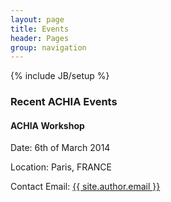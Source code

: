 ```yaml
---
layout: page
title: Events 
header: Pages
group: navigation
---
```

{% include JB/setup %}

### Recent ACHIA Events

#### ACHIA Workshop

Date: 6th of March 2014 

Location: Paris, FRANCE 

Contact Email: <a href="mailto:{{ site.author.email }}">{{ site.author.email }}</a>
